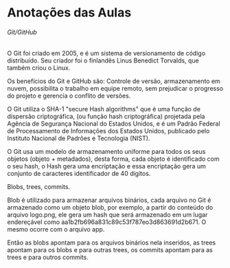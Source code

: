 # Anotações das Aulas

###### Git/GitHub

O Git foi criado em 2005, e é um sistema de versionamento de código distribuído. Seu criador foi o finlandês Linus Benedict Torvalds, que também criou o Linux.

Os benefícios do Git e GitHub são: Controle de versão, armazenamento em nuvem, possibilita o trabalho em equipe remoto, sem prejudicar o progresso do projeto e gerencia o conflito de versões.

O Git utiliza o SHA-1 "secure Hash algorithms" que é uma função de dispersão criptográfica, (ou função hash criptográfica) projetada pela Agência de Segurança Nacional do Estados Unidos, e é um Padrão Federal de Processamento de Informações dos Estados Unidos, publicado pelo Instituto Nacional de Padrões e Tecnologia (NIST). 

O Git usa um modelo de armazenamento uniforme para todos os seus objetos (objeto + metadados), desta forma, cada objeto é identificado com o seu hash, o Hash gera uma encriptação e essa encriptação gera um conjunto de caracteres identificador de 40 dígitos.

Blobs, trees, commits.

Blob é utilizado para armazenar arquivos binários, cada arquivo no Git é armazenado como um objeto blob, por exemplo, a partir do conteúdo do arquivo logo.png, ele gera um hash que será armazenado em um lugar endereçável como aa1b2fb696a831c89c53f787eo3d863691d2b671. O mesmo ocorre com o arquivo app.

Então as blobs apontam para os arquivos binários nela inseridos, as trees apontam para os blobs e para outras trees, os commits apontam para as trees e para outros commits.



